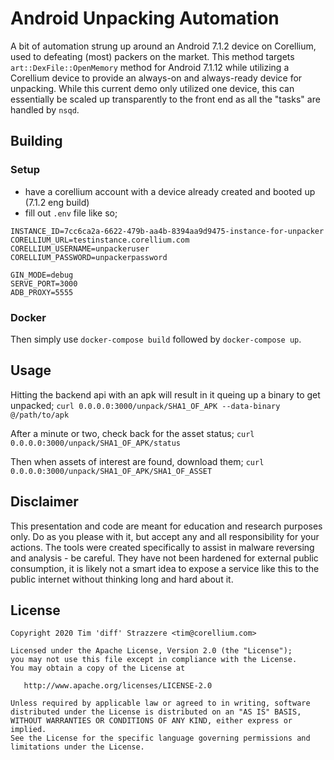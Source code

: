# Android Unpacking Automation

A bit of automation strung up around an Android 7.1.2 device on Corellium, used to defeating (most) packers on the market. This method targets `art::DexFile::OpenMemory` method for Android 7.1.12 while utilizing a Corellium device to provide an always-on and always-ready device for unpacking. While this current demo only utilized one device, this can essentially be scaled up transparently to the front end as all the "tasks" are handled by `nsqd`.

## Building

### Setup
 - have a corellium account with a device already created and booted up (7.1.2 eng build)
 - fill out `.env` file like so;

```
INSTANCE_ID=7cc6ca2a-6622-479b-aa4b-8394aa9d9475-instance-for-unpacker
CORELLIUM_URL=testinstance.corellium.com
CORELLIUM_USERNAME=unpackeruser
CORELLIUM_PASSWORD=unpackerpassword

GIN_MODE=debug
SERVE_PORT=3000
ADB_PROXY=5555
```

### Docker

Then simply use `docker-compose build` followed by `docker-compose up`.

## Usage

Hitting the backend api with an apk will result in it queing up a binary to get unpacked;
`curl 0.0.0.0:3000/unpack/SHA1_OF_APK --data-binary @/path/to/apk`

After a minute or two, check back for the asset status;
`curl 0.0.0.0:3000/unpack/SHA1_OF_APK/status`

Then when assets of interest are found, download them;
`curl 0.0.0.0:3000/unpack/SHA1_OF_APK/SHA1_OF_ASSET`

## Disclaimer
This presentation and code are meant for education and research purposes only. Do as you please with it, but accept any and all responsibility for your actions. The tools were created specifically to assist in malware reversing and analysis - be careful. They have not been hardened for external public consumption, it is likely not a smart idea to expose a service like this to the public internet without thinking long and hard about it.

## License
```
Copyright 2020 Tim 'diff' Strazzere <tim@corellium.com>

Licensed under the Apache License, Version 2.0 (the "License");
you may not use this file except in compliance with the License.
You may obtain a copy of the License at

   http://www.apache.org/licenses/LICENSE-2.0

Unless required by applicable law or agreed to in writing, software
distributed under the License is distributed on an "AS IS" BASIS,
WITHOUT WARRANTIES OR CONDITIONS OF ANY KIND, either express or implied.
See the License for the specific language governing permissions and
limitations under the License.
```
